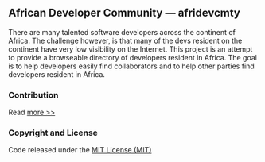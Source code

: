 ## African Developer Community &mdash; afridevcmty
There are many talented software developers across the continent of Africa. The challenge however, is that many of the devs resident on the continent have very low visibility on the Internet. This project is an attempt to provide a browseable directory of developers resident in Africa. The goal is to help developers easily find collaborators and to help other parties find developers resident in Africa.

### Contribution
Read [more >>](CONTRIBUTING.markdown)

### Copyright and License
Code released under the [MIT License (MIT)](LICENSE)